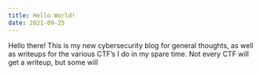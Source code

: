 ```yaml
---
title: Hello World!
date: 2021-09-25
---
```

Hello there!
This is my new cybersecurity blog for general thoughts, as well as writeups for the various CTF’s I do in my spare time. Not every CTF will get a writeup, but some will
